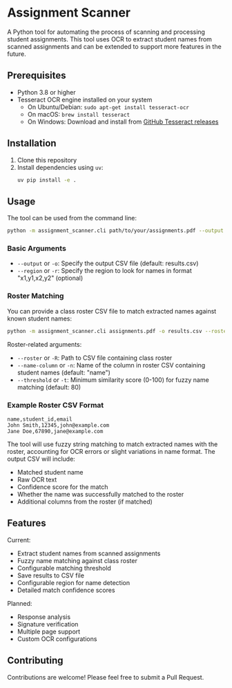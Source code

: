 # Assignment Scanner

A Python tool for automating the process of scanning and processing student assignments. This tool uses OCR to extract student names from scanned assignments and can be extended to support more features in the future.

## Prerequisites

- Python 3.8 or higher
- Tesseract OCR engine installed on your system
  - On Ubuntu/Debian: `sudo apt-get install tesseract-ocr`
  - On macOS: `brew install tesseract`
  - On Windows: Download and install from [GitHub Tesseract releases](https://github.com/UB-Mannheim/tesseract/wiki)

## Installation

1. Clone this repository
2. Install dependencies using `uv`:
   ```bash
   uv pip install -e .
   ```

## Usage

The tool can be used from the command line:

```bash
python -m assignment_scanner.cli path/to/your/assignments.pdf --output results.csv
```

### Basic Arguments
- `--output` or `-o`: Specify the output CSV file (default: results.csv)
- `--region` or `-r`: Specify the region to look for names in format "x1,y1,x2,y2" (optional)

### Roster Matching
You can provide a class roster CSV file to match extracted names against known student names:

```bash
python -m assignment_scanner.cli assignments.pdf -o results.csv --roster class_roster.csv
```

Roster-related arguments:
- `--roster` or `-R`: Path to CSV file containing class roster
- `--name-column` or `-n`: Name of the column in roster CSV containing student names (default: "name")
- `--threshold` or `-t`: Minimum similarity score (0-100) for fuzzy name matching (default: 80)

### Example Roster CSV Format
```csv
name,student_id,email
John Smith,12345,john@example.com
Jane Doe,67890,jane@example.com
```

The tool will use fuzzy string matching to match extracted names with the roster, accounting for OCR errors or slight variations in name format. The output CSV will include:
- Matched student name
- Raw OCR text
- Confidence score for the match
- Whether the name was successfully matched to the roster
- Additional columns from the roster (if matched)

## Features

Current:
- Extract student names from scanned assignments
- Fuzzy name matching against class roster
- Configurable matching threshold
- Save results to CSV file
- Configurable region for name detection
- Detailed match confidence scores

Planned:
- Response analysis
- Signature verification
- Multiple page support
- Custom OCR configurations

## Contributing

Contributions are welcome! Please feel free to submit a Pull Request.
